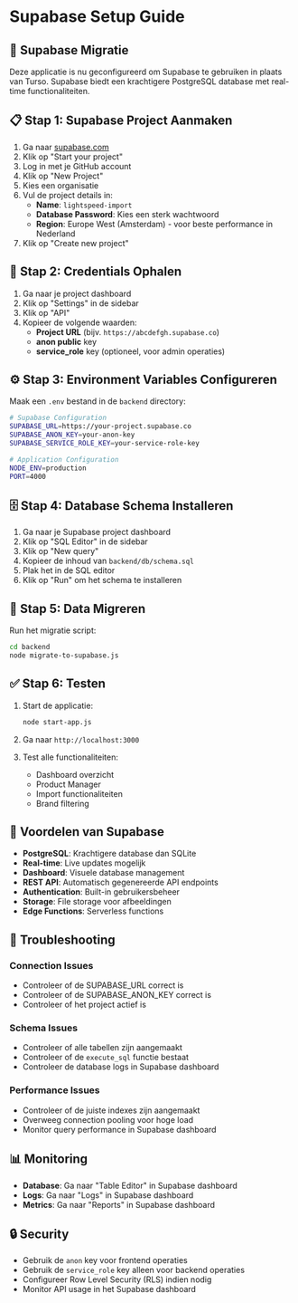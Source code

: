 # Supabase Setup Guide

## 🚀 Supabase Migratie

Deze applicatie is nu geconfigureerd om Supabase te gebruiken in plaats van Turso. Supabase biedt een krachtigere PostgreSQL database met real-time functionaliteiten.

## 📋 Stap 1: Supabase Project Aanmaken

1. Ga naar [supabase.com](https://supabase.com)
2. Klik op "Start your project"
3. Log in met je GitHub account
4. Klik op "New Project"
5. Kies een organisatie
6. Vul de project details in:
   - **Name**: `lightspeed-import`
   - **Database Password**: Kies een sterk wachtwoord
   - **Region**: Europe West (Amsterdam) - voor beste performance in Nederland
7. Klik op "Create new project"

## 🔑 Stap 2: Credentials Ophalen

1. Ga naar je project dashboard
2. Klik op "Settings" in de sidebar
3. Klik op "API"
4. Kopieer de volgende waarden:
   - **Project URL** (bijv. `https://abcdefgh.supabase.co`)
   - **anon public** key
   - **service_role** key (optioneel, voor admin operaties)

## ⚙️ Stap 3: Environment Variables Configureren

Maak een `.env` bestand in de `backend` directory:

```bash
# Supabase Configuration
SUPABASE_URL=https://your-project.supabase.co
SUPABASE_ANON_KEY=your-anon-key
SUPABASE_SERVICE_ROLE_KEY=your-service-role-key

# Application Configuration
NODE_ENV=production
PORT=4000
```

## 🗄️ Stap 4: Database Schema Installeren

1. Ga naar je Supabase project dashboard
2. Klik op "SQL Editor" in de sidebar
3. Klik op "New query"
4. Kopieer de inhoud van `backend/db/schema.sql`
5. Plak het in de SQL editor
6. Klik op "Run" om het schema te installeren

## 🔄 Stap 5: Data Migreren

Run het migratie script:

```bash
cd backend
node migrate-to-supabase.js
```

## ✅ Stap 6: Testen

1. Start de applicatie:
   ```bash
   node start-app.js
   ```

2. Ga naar `http://localhost:3000`
3. Test alle functionaliteiten:
   - Dashboard overzicht
   - Product Manager
   - Import functionaliteiten
   - Brand filtering

## 🎯 Voordelen van Supabase

- **PostgreSQL**: Krachtigere database dan SQLite
- **Real-time**: Live updates mogelijk
- **Dashboard**: Visuele database management
- **REST API**: Automatisch gegenereerde API endpoints
- **Authentication**: Built-in gebruikersbeheer
- **Storage**: File storage voor afbeeldingen
- **Edge Functions**: Serverless functions

## 🔧 Troubleshooting

### Connection Issues
- Controleer of de SUPABASE_URL correct is
- Controleer of de SUPABASE_ANON_KEY correct is
- Controleer of het project actief is

### Schema Issues
- Controleer of alle tabellen zijn aangemaakt
- Controleer of de `execute_sql` functie bestaat
- Controleer de database logs in Supabase dashboard

### Performance Issues
- Controleer of de juiste indexes zijn aangemaakt
- Overweeg connection pooling voor hoge load
- Monitor query performance in Supabase dashboard

## 📊 Monitoring

- **Database**: Ga naar "Table Editor" in Supabase dashboard
- **Logs**: Ga naar "Logs" in Supabase dashboard
- **Metrics**: Ga naar "Reports" in Supabase dashboard

## 🔒 Security

- Gebruik de `anon` key voor frontend operaties
- Gebruik de `service_role` key alleen voor backend operaties
- Configureer Row Level Security (RLS) indien nodig
- Monitor API usage in het Supabase dashboard


